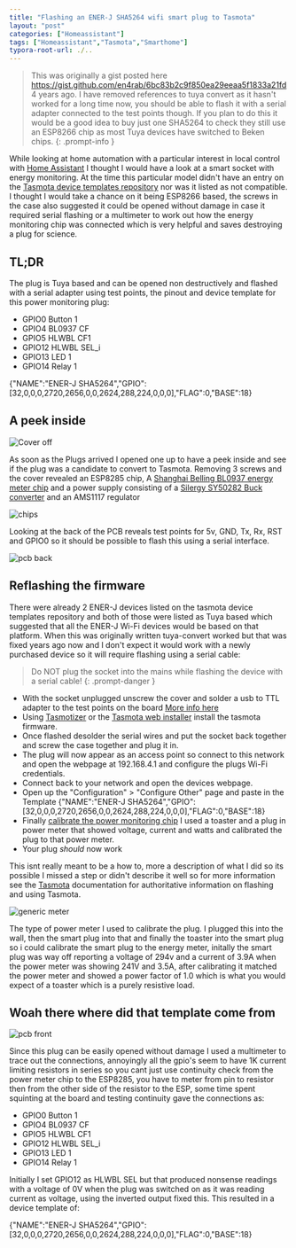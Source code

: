 ```yaml
---
title: "Flashing an ENER-J SHA5264 wifi smart plug to Tasmota"
layout: "post"
categories: ["Homeassistant"]
tags: ["Homeassistant","Tasmota","Smarthome"]
typora-root-url: ./..
---
```


> This was originally a gist posted here https://gist.github.com/en4rab/6bc83b2c9f850ea29eeaa5f1833a21fd 4 years ago.
> I have removed references to tuya convert as it hasn't worked for a long time now, you should be able to flash it with a serial adapter connected to the test points though.
> If you plan to do this it would be a good idea to buy just one SHA5264 to check they still use an ESP8266 chip as most Tuya devices have switched to Beken chips.
> {: .prompt-info }

While looking at home automation with a particular interest in local control with [Home Assistant](https://www.home-assistant.io/) I thought I would have a look at a smart socket with energy monitoring.
At the time this particular model didn't have an entry on the [Tasmota device templates repository](https://templates.blakadder.com/index.html) nor was it listed as not compatible. I thought I would take a chance on it being ESP8266 based, the screws in the case also suggested it could be opened without damage in case it required serial flashing or a multimeter to work out how the energy monitoring chip was connected which is very helpful and saves destroying a plug for science.

## TL;DR
 The plug is Tuya based and can be opened non destructively and flashed with a serial adapter using test points, the pinout and device template for this power monitoring plug:

* GPIO0    Button 1
* GPIO4    BL0937 CF
* GPIO5    HLWBL CF1
* GPIO12   HLWBL SEL_i
* GPIO13   LED 1
* GPIO14   Relay 1

{"NAME":"ENER-J SHA5264","GPIO":[32,0,0,0,2720,2656,0,0,2624,288,224,0,0,0],"FLAG":0,"BASE":18}

## A peek inside

![Cover off](/assets/posts/2024-08-12-ENER-J-SHA5264-Tasmota/01-cover-off.jpg)

As soon as the Plugs arrived I opened one up to have a peek inside and see if the plug was a candidate to convert to Tasmota.
Removing 3 screws and the cover revealed an ESP8285 chip, A [Shanghai Belling BL0937 energy meter chip](https://www.belling.com.cn/media/file_object/bel_product/BL0937/datasheet/BL0937_V1.02_en.pdf) 
and a power supply consisting of a [Silergy SY50282 Buck converter](https://datasheet.lcsc.com/szlcsc/1811051521_Silergy-Corp-SY50282FAC_C178237.pdf) and an AMS1117 regulator 

![chips](/assets/posts/2024-08-12-ENER-J-SHA5264-Tasmota/02-chips.jpg)

Looking at the back of the PCB reveals test points for 5v, GND, Tx, Rx, RST and GPIO0 so it should be possible to flash this using a serial interface.

![pcb back](/assets/posts/2024-08-12-ENER-J-SHA5264-Tasmota/03-pcb-back.jpg)

## Reflashing the firmware

There were already 2 ENER-J devices listed on the tasmota device templates repository and both of those were listed as Tuya based which suggested that all the ENER-J Wi-Fi devices would be based on that platform. When this was originally written tuya-convert worked but that was fixed years ago now and I don't expect it would work with a newly purchased device so it will require flashing using a serial cable: 

> Do NOT plug the socket into the mains while flashing the device with a serial cable!
{: .prompt-danger }

+ With the socket unplugged unscrew the cover and solder a usb to TTL adapter to the test points on the board [More info here](https://tasmota.github.io/docs/Getting-Started/) 
+ Using [Tasmotizer](https://github.com/tasmota/tasmotizer) or the [Tasmota web installer](https://tasmota.github.io/install/) install the tasmota firmware.
+ Once flashed desolder the serial wires and put the socket back together and screw the case together and plug it in.
+ The plug will now appear as an access point so connect to this network and open the webpage at 192.168.4.1 and configure the plugs Wi-Fi credentials.
+ Connect back to your network and open the devices webpage.
+ Open up the "Configuration" > "Configure Other" page and paste in the Template {"NAME":"ENER-J SHA5264","GPIO":[32,0,0,0,2720,2656,0,0,2624,288,224,0,0,0],"FLAG":0,"BASE":18}
+ Finally [calibrate the power monitoring chip](https://tasmota.github.io/docs/Power-Monitoring-Calibration/) I used a toaster and a plug in power meter that showed voltage, current and watts and calibrated the plug to that power meter. 
+ Your plug *should* now work

This isnt really meant to be a how to, more a description of what I did so its possible I missed a step or didn't describe it well so for more information see the [Tasmota](https://tasmota.github.io/docs/ "Tasmota Homepage") documentation for authoritative information on flashing and using Tasmota.

![generic meter](/assets/posts/2024-08-12-ENER-J-SHA5264-Tasmota/04-power-meter.jpg)

The type of power meter I used to calibrate the plug. 
I plugged this into the wall, then the smart plug into that and finally the toaster into the smart plug so i could calibrate the smart plug to the energy meter, initally the smart plug was way off reporting a voltage of 294v and a current of 3.9A when the power meter was showing 241V and 3.5A, after calibrating it matched the power meter and showed a power factor of 1.0 which is what you would expect of a toaster which is a purely resistive load.

## Woah there where did that template come from

![pcb front](/assets/posts/2024-08-12-ENER-J-SHA5264-Tasmota/05-pcb-front.jpg)

Since this plug can be easily opened without damage I used a multimeter to trace out the connections, annoyingly all the gpio's seem to have 1K current limiting resistors in series so you cant just use continuity check from the power meter chip to the ESP8285, you have to meter from pin to resistor then from the other side of the resistor to the ESP, some time spent squinting at the board and testing continuity gave the connections as:
* GPIO0    Button 1
* GPIO4    BL0937 CF
* GPIO5    HLWBL CF1
* GPIO12   HLWBL SEL_i
* GPIO13   LED 1
* GPIO14   Relay 1 

Initially I set GPIO12 as HLWBL SEL but that produced nonsense readings with a voltage of 0V when the plug was switched on as it was reading current as voltage, using the inverted output fixed this.
This resulted in a device template of:

{"NAME":"ENER-J SHA5264","GPIO":[32,0,0,0,2720,2656,0,0,2624,288,224,0,0,0],"FLAG":0,"BASE":18}
